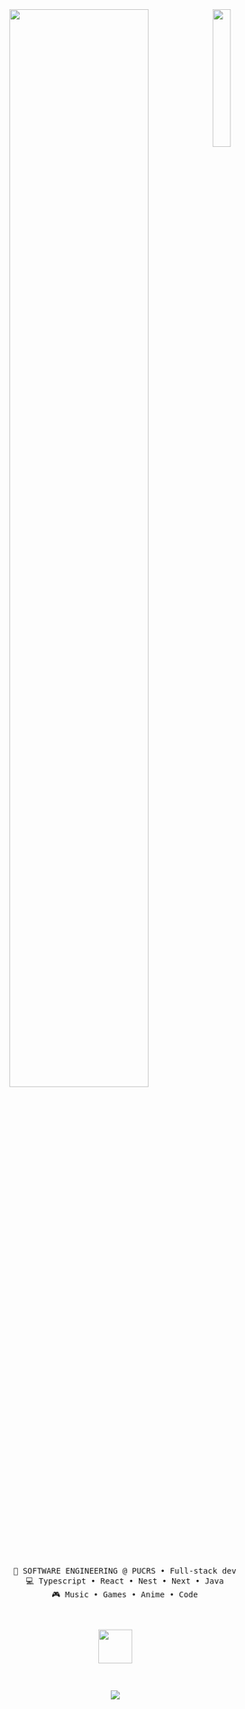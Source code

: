 <div align="center">
<img src="https://i.pinimg.com/originals/8a/49/e7/8a49e76d1a9a0cd7e3b5dbe29ababcdc.jpg" width="25%" align="right" />
<img src="https://readme-typing-svg.demolab.com?font=Fira+Code&size=25&pause=1000&center=true&multiline=true&repeat=false&random=false&width=800&height=100&lines=Hello+everyone!;I'm+Marcelo%2C+a+full-stack+developer+and+a+pirate!" width="70%" />
<br><br>
<pre>
    💼 SOFTWARE ENGINEERING @ PUCRS • Full-stack dev
    💻 Typescript • React • Nest • Next • Java
    🎮 Music • Games • Anime • Code
</pre>
<br><br>
<img src="https://media.tenor.com/-L2F_aJcOHsAAAAi/tony-chopper-one-piece.gif" height="60" />
<br><br><br>
    
[![](https://img.shields.io/badge/linkedin-0a66c2)](https://www.linkedin.com/in/maarcelofbjr/)
</div>
